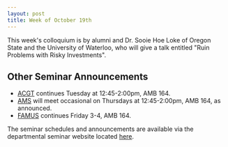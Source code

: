 ```yaml
---
layout: post
title: Week of October 19th
---
```


This week's colloquium is by alumni and Dr.  Sooie Hoe Loke	 of Oregon State and the University of Waterloo, 
who will give a talk entitled "Ruin Problems with Risky Investments".

## Other Seminar Announcements ##

- [ACGT](acgtFall2015) continues Tuesday at 12:45-2:00pm, AMB 164.  
- [AMS](amsFall2015) will meet occasional on Thursdays at 12:45-2:00pm, AMB 164, as announced.
- [FAMUS](famusFall2015) continues Friday 3-4,  AMB 164.  

The seminar schedules and announcements are available via the departmental seminar website located [here](http://naumathstat.github.io/seminars).
